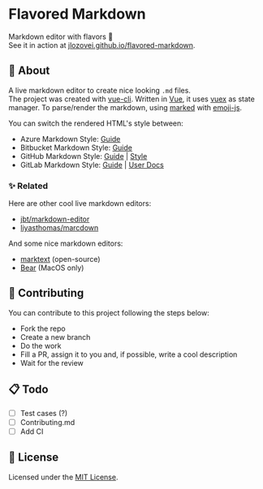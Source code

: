 # Flavored Markdown

Markdown editor with flavors :icecream:  
See it in action at [jlozovei.github.io/flavored-markdown](https://jlozovei.github.io/flavored-markdown).


## :scroll: About
A live markdown editor to create nice looking `.md` files.  
The project was created with [vue-cli](https://cli.vuejs.org/). Written in [Vue](https://vuejs.org/), it uses [vuex](https://vuex.vuejs.org/) as state manager. To parse/render the markdown, using [marked](https://github.com/markedjs/marked) with [emoji-js](https://github.com/iamcal/js-emoji).

You can switch the rendered HTML's style between:
- Azure Markdown Style: [Guide](https://docs.microsoft.com/en-us/azure/devops/project/wiki/markdown-guidance)
- Bitbucket Markdown Style: [Guide](https://confluence.atlassian.com/bitbucketserver/markdown-syntax-guide-776639995.html)
- GitHub Markdown Style: [Guide](https://help.github.com/en/github/writing-on-github/basic-writing-and-formatting-syntax) | [Style](https://primer.style/css/components/markdown)
- GitLab Markdown Style: [Guide](https://about.gitlab.com/handbook/product/technical-writing/markdown-guide/) | [User Docs](https://docs.gitlab.com/ee/user/markdown.html)


### :sparkles: Related
Here are other cool live markdown editors:

- [jbt/markdown-editor](https://github.com/jbt/markdown-editor)
- [liyasthomas/marcdown](https://github.com/liyasthomas/marcdown)

And some nice markdown editors:

- [marktext](https://github.com/marktext/marktext) (open-source)
- [Bear](https://bear.app/) (MacOS only)


## :pencil: Contributing
You can contribute to this project following the steps below:

- Fork the repo
- Create a new branch
- Do the work
- Fill a PR, assign it to you and, if possible, write a cool description
- Wait for the review


## :clipboard: Todo
- [ ] Test cases (?)
- [ ] Contributing.md
- [ ] Add CI

## :closed_lock_with_key: License

Licensed under the [MIT License](https://github.com/jlozovei/flavored-markdown/blob/master/LICENSE).
